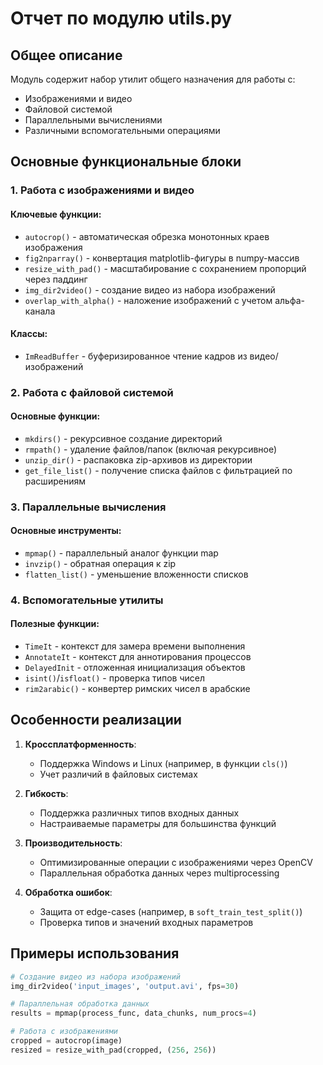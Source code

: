 # Отчет по модулю utils.py

## Общее описание
Модуль содержит набор утилит общего назначения для работы с:
- Изображениями и видео
- Файловой системой
- Параллельными вычислениями
- Различными вспомогательными операциями

## Основные функциональные блоки

### 1. Работа с изображениями и видео
#### Ключевые функции:
- `autocrop()` - автоматическая обрезка монотонных краев изображения
- `fig2nparray()` - конвертация matplotlib-фигуры в numpy-массив
- `resize_with_pad()` - масштабирование с сохранением пропорций через паддинг
- `img_dir2video()` - создание видео из набора изображений
- `overlap_with_alpha()` - наложение изображений с учетом альфа-канала

#### Классы:
- `ImReadBuffer` - буферизированное чтение кадров из видео/изображений

### 2. Работа с файловой системой
#### Основные функции:
- `mkdirs()` - рекурсивное создание директорий
- `rmpath()` - удаление файлов/папок (включая рекурсивное)
- `unzip_dir()` - распаковка zip-архивов из директории
- `get_file_list()` - получение списка файлов с фильтрацией по расширениям

### 3. Параллельные вычисления
#### Основные инструменты:
- `mpmap()` - параллельный аналог функции map
- `invzip()` - обратная операция к zip
- `flatten_list()` - уменьшение вложенности списков

### 4. Вспомогательные утилиты
#### Полезные функции:
- `TimeIt` - контекст для замера времени выполнения
- `AnnotateIt` - контекст для аннотирования процессов
- `DelayedInit` - отложенная инициализация объектов
- `isint()`/`isfloat()` - проверка типов чисел
- `rim2arabic()` - конвертер римских чисел в арабские

## Особенности реализации
1. **Кроссплатформенность**:
   - Поддержка Windows и Linux (например, в функции `cls()`)
   - Учет различий в файловых системах

2. **Гибкость**:
   - Поддержка различных типов входных данных
   - Настраиваемые параметры для большинства функций

3. **Производительность**:
   - Оптимизированные операции с изображениями через OpenCV
   - Параллельная обработка данных через multiprocessing

4. **Обработка ошибок**:
   - Защита от edge-cases (например, в `soft_train_test_split()`)
   - Проверка типов и значений входных параметров

## Примеры использования
```python
# Создание видео из набора изображений
img_dir2video('input_images', 'output.avi', fps=30)

# Параллельная обработка данных
results = mpmap(process_func, data_chunks, num_procs=4)

# Работа с изображениями
cropped = autocrop(image)
resized = resize_with_pad(cropped, (256, 256))
